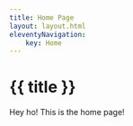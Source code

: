 ```yaml
---
title: Home Page
layout: layout.html
eleventyNavigation:
    key: Home
---
```

# {{ title }}
Hey ho! This is the home page!